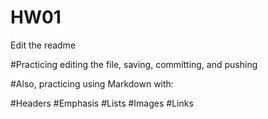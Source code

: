 # HW01
Edit the readme

#Practicing editing the file, saving, committing, and pushing

#Also, practicing using Markdown with:

#Headers
#Emphasis
#Lists
#Images
#Links